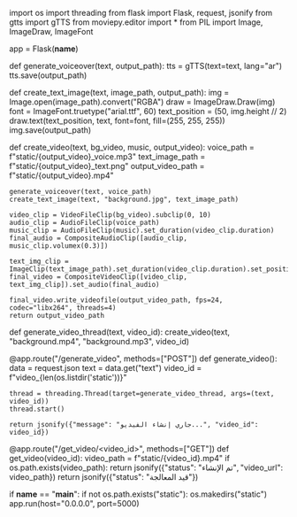 import os
import threading
from flask import Flask, request, jsonify
from gtts import gTTS
from moviepy.editor import *
from PIL import Image, ImageDraw, ImageFont

app = Flask(__name__)

def generate_voiceover(text, output_path):
    tts = gTTS(text=text, lang="ar")
    tts.save(output_path)

def create_text_image(text, image_path, output_path):
    img = Image.open(image_path).convert("RGBA")
    draw = ImageDraw.Draw(img)
    font = ImageFont.truetype("arial.ttf", 60)
    text_position = (50, img.height // 2)
    draw.text(text_position, text, font=font, fill=(255, 255, 255))
    img.save(output_path)

def create_video(text, bg_video, music, output_video):
    voice_path = f"static/{output_video}_voice.mp3"
    text_image_path = f"static/{output_video}_text.png"
    output_video_path = f"static/{output_video}.mp4"
    
    generate_voiceover(text, voice_path)
    create_text_image(text, "background.jpg", text_image_path)
    
    video_clip = VideoFileClip(bg_video).subclip(0, 10)
    audio_clip = AudioFileClip(voice_path)
    music_clip = AudioFileClip(music).set_duration(video_clip.duration)
    final_audio = CompositeAudioClip([audio_clip, music_clip.volumex(0.3)])
    
    text_img_clip = ImageClip(text_image_path).set_duration(video_clip.duration).set_position("center")
    final_video = CompositeVideoClip([video_clip, text_img_clip]).set_audio(final_audio)
    
    final_video.write_videofile(output_video_path, fps=24, codec="libx264", threads=4)
    return output_video_path

def generate_video_thread(text, video_id):
    create_video(text, "background.mp4", "background.mp3", video_id)

@app.route("/generate_video", methods=["POST"])
def generate_video():
    data = request.json
    text = data.get("text")
    video_id = f"video_{len(os.listdir('static'))}"
    
    thread = threading.Thread(target=generate_video_thread, args=(text, video_id))
    thread.start()
    
    return jsonify({"message": "جاري إنشاء الفيديو...", "video_id": video_id})

@app.route("/get_video/<video_id>", methods=["GET"])
def get_video(video_id):
    video_path = f"static/{video_id}.mp4"
    if os.path.exists(video_path):
        return jsonify({"status": "تم الإنشاء", "video_url": video_path})
    return jsonify({"status": "قيد المعالجة"})

if __name__ == "__main__":
    if not os.path.exists("static"):
        os.makedirs("static")
    app.run(host="0.0.0.0", port=5000)
